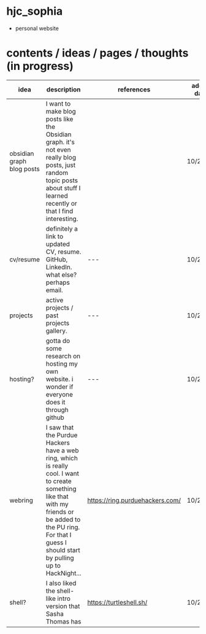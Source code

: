 # hjc_sophia
- personal website

# contents / ideas / pages / thoughts (in progress)
|idea | description | references | added date | started date | end date |
| --- | --- | --- | --- | --- | ---|
| obsidian graph blog posts | I want to make blog posts like the Obsidian graph. it's not even really blog posts, just random topic posts about stuff I learned recently or that I find interesting. | | 10/20/25 | | |
| cv/resume | definitely a link to updated CV, resume. GitHub, LinkedIn. what else? perhaps email.  | --- | 10/20/25 | --- | ---|
| projects | active projects / past projects gallery.  | --- | 10/20/25 | --- | ---|
| hosting? | gotta do some research on hosting my own website. i wonder if everyone does it through github | --- | 10/20/25 | --- | ---|
| webring | I saw that the Purdue Hackers have a web ring, which is really cool. I want to create something like that with my friends or be added to the PU ring. For that I guess I should start by pulling up to HackNight... | https://ring.purduehackers.com/ | 10/20/25 | --- | ---|
| shell? | I also liked the shell-like intro version that Sasha Thomas has | https://turtleshell.sh/ | 10/20/25 | --- | ---|
